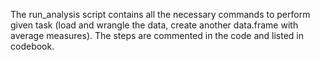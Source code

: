 The run_analysis script contains all the necessary commands to perform given task (load and wrangle the data, create another data.frame with average measures). The steps are commented in the code and listed in codebook.

